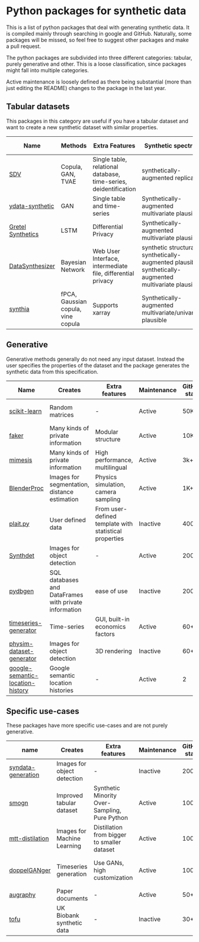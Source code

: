 


# Python packages for synthetic data

This is a list of python packages that deal with generating synthetic data. It is compiled mainly through searching in google and GitHub. Naturally, some packages will be missed, so feel free to suggest other packages and make a pull request.

The python packages are subdivided into three different categories: tabular, purely generative and other. This is a loose classification, since packages might fall into multiple categories.

Active maintenance is loosely defined as there being substantial (more than just editing the README) changes to the package in the last year.

## Tabular datasets

This packages in this category are useful if you have a tabular dataset and want to create a new synthetic dataset with similar properties.


| Name | Methods |  Extra Features | Synthetic spectrum | Maintenance | GitHub stars | Paper | License |
|--|--|--|--|--|--|--|--|
| [SDV](https://github.com/sdv-dev/SDV) | Copula, GAN, TVAE | Single table, relational database, time-series, deidentification | synthetically-augmented replica | Active | 900+ | [paper](https://dai.lids.mit.edu/wp-content/uploads/2018/03/SDV.pdf) | MIT | 
| [ydata-synthetic](https://github.com/ydataai/ydata-synthetic) | GAN | Single table and time-series | Synthetically-augmented multivariate plausible | Active | 600+ | - | [MIT](https://github.com/ydataai/ydata-synthetic/blob/dev/LICENSE) |
| [Gretel Synthetics](https://github.com/gretelai/gretel-synthetics) | LSTM | Differential Privacy | Synthetically-augmented multivariate plausible | Active | 200+ | - | [Apache-2.0](https://github.com/gretelai/gretel-synthetics/blob/master/LICENSE) |
| [DataSynthesizer](https://github.com/DataResponsibly/DataSynthesizer) | Bayesian Network | Web User Interface, intermediate file, differential privacy | synthetic structural, synthetically-augmented plausible, synthetically-augmented multivariate plausible | Active | 100+ | [paper](https://github.com/DataResponsibly/DataSynthesizer/blob/master/docs/cr-datasynthesizer-privacy.pdf) | MIT |
| [synthia](https://github.com/dmey/synthia) | fPCA, Gaussian copula, vine copula | Supports xarray | Synthetically-augmented multivariate/univariate plausible| Active | 20+ | [software](https://doi.org/10.21105/joss.02863), [application](https://doi.org/10.5194/gmd-14-5205-2021) | MIT |


## Generative

Generative methods generally do not need any input dataset. Instead the user specifies the properties of the dataset and the package generates the synthetic data from this specification.

| Name | Creates | Extra features | Maintenance | GitHub stars | paper | License |
|--|--|--|--|--|--|--|
| [scikit-learn](https://scikit-learn.org/stable/modules/generated/sklearn.datasets.make_regression.html#sklearn.datasets.make_regression) | Random matrices | - | Active | 50K+ | - | BSD-3-Clause |
| [faker](https://github.com/joke2k/faker) | Many kinds of private information | Modular structure | Active | 10K+ | - | MIT |
| [mimesis](https://github.com/lk-geimfari/mimesis) | Many kinds of private information | High performance, multilingual | Active | 3k+ | - | MIT |
| [BlenderProc](https://github.com/DLR-RM/BlenderProc) | Images for segmentation, distance estimation  |  Physics simulation, camera sampling | Active | 1K+ | [paper](https://arxiv.org/abs/1911.01911) | GPL-v3 |
| [plait.py](https://github.com/plaitpy/plaitpy) | User defined data | From user-defined template with statistical properties | Inactive | 400+ | - | [MIT license](https://github.com/plaitpy/plaitpy/blob/master/LICENSE.txt) |
| [Synthdet](https://github.com/Unity-Technologies/SynthDet) | Images for object detection | - | Active | 200+ | [paper](https://blogs.unity3d.com/2020/09/17/training-a-performant-object-detection-ml-model-on-synthetic-data-using-unity-computer-vision-tools/) | Apache v2.0|
| [pydbgen](https://github.com/tirthajyoti/pydbgen) | SQL databases and DataFrames  with private information | ease of use | Inactive | 200+ | - | MIT |
| [timeseries-generator](https://github.com/Nike-Inc/timeseries-generator) | Time-series | GUI, built-in economics factors | Active | 60+ | - | Apache 2.0 |
| [physim-dataset-generator](https://github.com/cmitash/physim-dataset-generator) | Images for object detection | 3D rendering | Inactive | 60+ | [paper](https://arxiv.org/pdf/1703.03347.pdf) | [BSD-2-Clause](https://github.com/cmitash/physim-dataset-generator/blob/master/LICENSE) |
| [google-semantic-location-history](https://github.com/UtrechtUniversity/google-semantic-location-history) | Google semantic location histories | - | Active | 2 | - | MIT |


## Specific use-cases

These packages have more specific use-cases and are not purely generative.

| name | Creates | Extra features | Maintenance | GitHub stars | paper | License |
|--|--|--|--|--|--|--|
| [syndata-generation](https://github.com/debidatta/syndata-generation) | Images for object detection | - | Inactive | 200+ | [paper](https://arxiv.org/abs/1708.01642) | MIT |
| [smogn](https://github.com/nickkunz/smogn) | Improved tabular dataset | Synthetic Minority Over-Sampling, Pure Python | Active | 100+ | [paper](http://proceedings.mlr.press/v74/branco17a/branco17a.pdf) | GPL-v3 |
| [mtt-distilation](https://github.com/GeorgeCazenavette/mtt-distillation) | Images for Machine Learning | Distillation from bigger to smaller dataset | Active | 100+ | [paper](https://georgecazenavette.github.io/mtt-distillation/) | MIT
| [doppelGANger](https://github.com/fjxmlzn/DoppelGANger) | Timeseries generation | Use GANs, high customization | Active | 100+ | [paper](https://arxiv.org/abs/1909.13403) | [BSD-3-Clause-Clear](https://github.com/fjxmlzn/DoppelGANger/blob/master/LICENSE) |
| [augraphy](https://github.com/sparkfish/augraphy) | Paper documents | - | Active | 50+ | - | MIT |
| [tofu](https://github.com/spiros/tofu) | UK Biobank synthetic data | - | Inactive | 30+ | - |  [paper](http://doi.org/10.5281/zenodo.3634604) | Missing |

